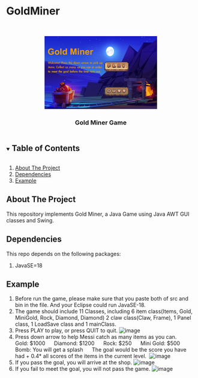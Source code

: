 # GoldMiner
 
<!-- PROJECT LOGO -->
<br />
<p align="center">
  <a href="https://github.com/10zhu/GoldMiner">
    <img src="misc/Gold Miner.jpg" alt="Logo" width="300">
  </a>
  <h3 align="center">Gold Miner Game</h3>
  
</p>

<!-- TABLE OF CONTENTS -->
<details open="open">
  <summary><h2 style="display: inline-block">Table of Contents</h2></summary>
  <ol>
    <li><a href="#about-the-project">About The Project</a></li>
    <li><a href="#dependencies">Dependencies</a></li>
    <li><a href="#example">Example</a></li>
    
  </ol>
</details>

<!-- ABOUT THE PROJECT -->
## About The Project

This repository implements Gold Miner, a Java Game using Java AWT GUI classes and Swing.

## Dependencies

This repo depends on the following packages:
1. JavaSE=18

## Example



1. Before run the game, please make sure that you paste both of src and bin in the file. And your Eclipse could run JavaSE-18.
2. The game should include 11 Classes, including 6 item class(Items, Gold, MiniGold, Rock, Diamond, Diamond) 2 claw class(Claw, Frame), 1 Panel class, 1 LoadSave class and 1 mainClass.
3. Press PLAY to play, or press QUIT to quit.
![image](https://github.com/10zhu/GoldMiner/assets/118295803/6b826c0c-0a20-42e4-8a43-18b90c564f40)
4. Press down arrow to help Messi catch as many items as you can.
     Gold: $1000
     Diamond: $1200
     Rock: $250
     Mini Gold: $500
     Bomb: You will get a splash
     The goal would be the score you have had + 0.4* all scores of the items in the current level. 
     ![image](https://github.com/10zhu/GoldMiner/assets/118295803/457e4da5-ca82-4956-98d0-1d3f9164df0b)
5. If you pass the goal, you will arrive at the shop. 
![image](https://github.com/10zhu/GoldMiner/assets/118295803/dc4dd14b-db36-498d-b34b-c6212af877fd)
6. If you fail to meet the goal, you will not pass the game.
![image](https://github.com/10zhu/GoldMiner/assets/118295803/4afd62e5-450e-40e4-b9c6-b3f3f0e2885e)

